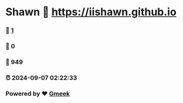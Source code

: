 # Shawn :link: https://iishawn.github.io 
### :page_facing_up: [1](https://iishawn.github.io/tag.html) 
### :speech_balloon: 0 
### :hibiscus: 949 
### :alarm_clock: 2024-09-07 02:22:33 
### Powered by :heart: [Gmeek](https://github.com/Meekdai/Gmeek)
